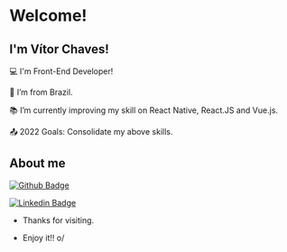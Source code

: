 # Welcome!

 

## I'm Vítor Chaves!

 

:computer: I'm Front-End Developer!

:house_with_garden: I’m from Brazil.

:books: I’m currently improving my skill on React Native, React.JS and Vue.js.

:outbox_tray: 2022 Goals: Consolidate my above skills.

 

## About me

[![Github Badge](https://img.shields.io/badge/-Github-000?style=flat-square&logo=Github&logoColor=white&link=https://github.com/vitorchaves)](https://github.com/vitorchaves)

[![Linkedin Badge](https://img.shields.io/badge/-LinkedIn-blue?style=flat-square&logo=Linkedin&logoColor=white&link=https://www.linkedin.com/in/vhchaves/)]( https://www.linkedin.com/in/vhchaves/)



- Thanks for visiting.

- Enjoy it!! o/

